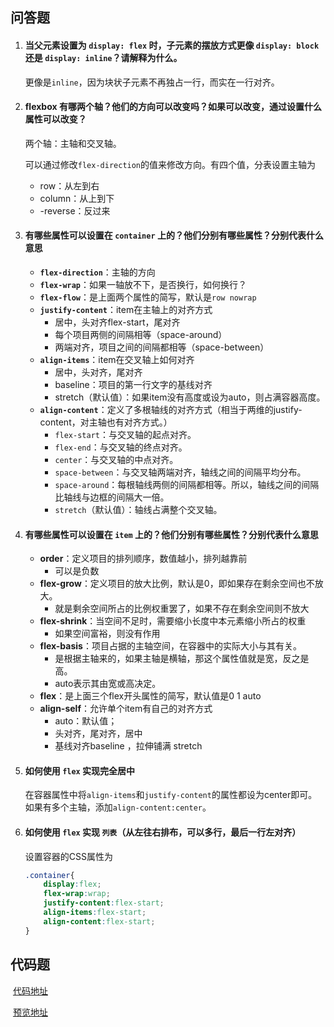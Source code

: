 ## 问答题

1. #### 当父元素设置为 `display: flex` 时，子元素的摆放方式更像 `display: block` 还是 `display: inline`？请解释为什么。

   更像是`inline`，因为块状子元素不再独占一行，而实在一行对齐。

2. #### flexbox 有哪两个轴？他们的方向可以改变吗？如果可以改变，通过设置什么属性可以改变？

   两个轴：主轴和交叉轴。

   可以通过修改`flex-direction`的值来修改方向。有四个值，分表设置主轴为

   - row：从左到右
   - column：从上到下
   - -reverse：反过来

3. #### 有哪些属性可以设置在 `container` 上的？他们分别有哪些属性？分别代表什么意思

   - **`flex-direction`**：主轴的方向
   - **`flex-wrap`**：如果一轴放不下，是否换行，如何换行？
   - **`flex-flow`**：是上面两个属性的简写，默认是`row nowrap`
   - **`justify-content`**：item在主轴上的对齐方式
     - 居中，头对齐flex-start，尾对齐
     - 每个项目两侧的间隔相等（space-around）
     - 两端对齐，项目之间的间隔都相等（space-between）
   - **`align-items`**：item在交叉轴上如何对齐
     - 居中，头对齐，尾对齐
     - baseline：项目的第一行文字的基线对齐
     - stretch（默认值）：如果item没有高度或设为auto，则占满容器高度。
   - **`align-content`**：定义了多根轴线的对齐方式（相当于两维的justify-content，对主轴也有对齐方式。）
     - `flex-start`：与交叉轴的起点对齐。
     - `flex-end`：与交叉轴的终点对齐。
     - `center`：与交叉轴的中点对齐。
     - `space-between`：与交叉轴两端对齐，轴线之间的间隔平均分布。
     - `space-around`：每根轴线两侧的间隔都相等。所以，轴线之间的间隔比轴线与边框的间隔大一倍。
     - `stretch`（默认值）：轴线占满整个交叉轴。

4. #### 有哪些属性可以设置在 `item` 上的？他们分别有哪些属性？分别代表什么意思

   - **order**：定义项目的排列顺序，数值越小，排列越靠前
     - 可以是负数
   - **flex-grow**：定义项目的放大比例，默认是0，即如果存在剩余空间也不放大。
     - 就是剩余空间所占的比例权重罢了，如果不存在剩余空间则不放大
   - **flex-shrink**：当空间不足时，需要缩小长度中本元素缩小所占的权重
     - 如果空间富裕，则没有作用
   - **flex-basis**：项目占据的主轴空间，在容器中的实际大小与其有关。
     - 是根据主轴来的，如果主轴是横轴，那这个属性值就是宽，反之是高。
     - auto表示其由宽或高决定。
   - **flex**：是上面三个flex开头属性的简写，默认值是0 1 auto
   - **align-self**：允许单个item有自己的对齐方式
     - auto：默认值；
     - 头对齐，尾对齐，居中
     - 基线对齐baseline ，拉伸铺满 stretch

5. #### 如何使用 `flex` 实现完全居中

   在容器属性中将`align-items`和`justify-content`的属性都设为center即可。如果有多个主轴，添加`align-content:center`。

6. #### 如何使用 `flex` 实现 `列表`（从左往右排布，可以多行，最后一行左对齐）

   设置容器的CSS属性为

   ```css
   .container{
       display:flex;
       flex-wrap:wrap;
       justify-content:flex-start;
       align-items:flex-start;
       align-content:flex-start;
   }
   ```

   

## 代码题

​		[代码地址](https://github.com/SWerllen/mfs-homework/blob/master/%E5%9F%BA%E7%A1%8017%20flex%E5%B8%83%E5%B1%80/index.html)

​		[预览地址](https://swerllen.github.io/mfs-homework/%E5%9F%BA%E7%A1%8017%20flex%E5%B8%83%E5%B1%80/index.html)

  
